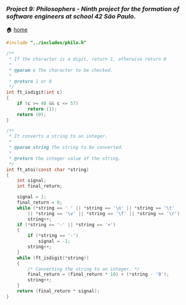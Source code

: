### _Project 9: Philosophers - Ninth project for the formation of software engineers at school 42 São Paulo._

🏠 [home](https://github.com/Vinicius-Santoro/42-formation-lvl2-9.philosophers) &nbsp;&nbsp;&nbsp;

```c
#include "../includes/philo.h"

/**
 * If the character is a digit, return 1, otherwise return 0
 * 
 * @param c The character to be checked.
 * 
 * @return 1 or 0
 */
int	ft_isdigit(int c)
{
	if (c >= 48 && c <= 57)
		return (1);
	return (0);
}

/**
 * It converts a string to an integer.
 * 
 * @param string The string to be converted.
 * 
 * @return the integer value of the string.
 */
int	ft_atoi(const char *string)
{
	int	signal;
	int	final_return;

	signal = 1;
	final_return = 0;
	while (*string == ' ' || *string == '\n' || *string == '\t'
		|| *string == '\v' || *string == '\f' || *string == '\r')
		string++;
	if (*string == '-' || *string == '+')
	{
		if (*string == '-')
			signal = -1;
		string++;
	}
	while (ft_isdigit(*string))
	{
		/* Converting the string to an integer. */
		final_return = (final_return * 10) + (*string - '0');
		string++;
	}
	return (final_return * signal);
}
```
